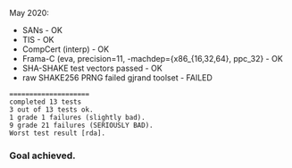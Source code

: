 May 2020:
  * SANs              - OK
  * TIS               - OK
  * CompCert (interp) - OK
  * Frama-C (eva, precision=11, -machdep={x86_{16,32,64}, ppc_32} - OK
  * SHA-SHAKE test vectors passed - OK
  * raw SHAKE256 PRNG failed gjrand toolset - FAILED
```
====================
completed 13 tests
3 out of 13 tests ok.
1 grade 1 failures (slightly bad).
9 grade 21 failures (SERIOUSLY BAD).
Worst test result [rda].
```

### Goal achieved.
